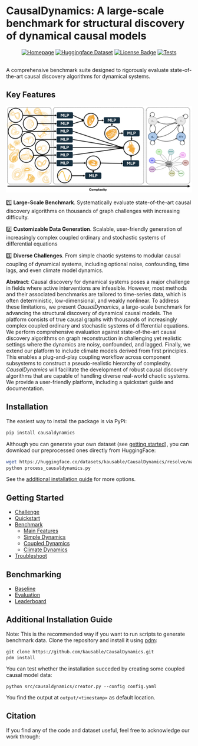 # CausalDynamics: A large-scale benchmark for structural discovery of dynamical causal models


<div align="center">
<a href="http://kausable.github.io/CausalDynamics"><img src="https://img.shields.io/badge/View-Documentation-blue?style=for-the-badge)" alt="Homepage"/></a>
  <!-- <a href="<ADD_LINK>"><img src="https://img.shields.io/badge/ArXiV-2402.00712-b31b1b.svg" alt="arXiv"/></a> -->
<a href="https://huggingface.co/datasets/kausable/CausalDynamics"><img src="https://img.shields.io/badge/Dataset-HuggingFace-ffd21e" alt="Huggingface Dataset"/></a>
<a href="https://github.com/kausable/CausalDynamics/blob/main/LICENSE.txt"><img src="https://img.shields.io/badge/License-MIT-green" alt="License Badge"/></a>
<a href="https://github.com/kausable/CausalDynamics/actions/workflows/run-tests.yml"><img src="https://github.com/kausable/CausalDynamics/workflows/Run%20Tests/badge.svg" alt="Tests"/></a>
</div>
</br>

A comprehensive benchmark suite designed to rigorously evaluate state-of-the-art causal discovery algorithms for dynamical systems.

## Key Features
![Overview of CausalDynamics](docs/causaldynamics_overview.png)


1️⃣ **Large-Scale Benchmark**. Systematically evaluate state-of-the-art causal discovery algorithms on thousands of graph challenges with increasing difficulty. 

2️⃣ **Customizable Data Generation**. Scalable, user-friendly generation of increasingly complex coupled ordinary and stochastic systems of differential equations

3️⃣ **Diverse Challenges**. From simple chaotic systems to modular causal coupling of dynamical systems, including optional noise, confounding, time lags, and even climate model dynamics.

**Abstract**: Causal discovery for dynamical systems poses a major challenge in fields where active interventions are infeasible. However, most methods and their associated benchmarks are tailored to time-series data, which is often deterministic, low-dimensional, and weakly nonlinear. To address these limitations, we present *CausalDynamics*, a large-scale benchmark for advancing the structural discovery of dynamical causal models. The platform consists of true causal graphs with thousands of increasingly complex coupled ordinary and stochastic systems of differential equations. We perform comprehensive evaluation against state-of-the-art causal discovery algorithms on graph reconstruction in challenging yet realistic settings where the dynamics are noisy, confounded, and lagged. Finally, we extend our platform to include climate models derived from first principles. This enables a plug-and-play coupling workflow across component subsystems to construct a pseudo-realistic hierarchy of complexity. *CausalDynamics* will facilitate the development of robust causal discovery algorithms that are capable of handling diverse real-world chaotic systems. We provide a user-friendly platform, including a quickstart guide and documentation.


## Installation

The easiest way to install the package is via PyPi:
```bash
pip install causaldynamics
```

Although you can generate your own dataset (see [getting started](#getting-started)), you can download our preprocessed ones directly from HuggingFace:
```bash
wget https://huggingface.co/datasets/kausable/CausalDynamics/resolve/main/process_causaldynamics.py
python process_causaldynamics.py
```

See the [additional installation guide](#additional-installation-guide) for more options.


## Getting Started

- [Challenge](https://kausable.github.io/CausalDynamics/challenge.html)
- [Quickstart](https://kausable.github.io/CausalDynamics/quickstart.html)
- [Benchmark](https://kausable.github.io/CausalDynamics/benchmark.html)
    - [Main Features](https://kausable.github.io/CausalDynamics/notebooks/features.html)
    - [Simple Dynamics](https://kausable.github.io/CausalDynamics/notebooks/simple_causal_models.html)
    - [Coupled Dynamics](https://kausable.github.io/CausalDynamics/notebooks/coupled_causal_models.html)
    - [Climate Dynamics](https://kausable.github.io/CausalDynamics/notebooks/climate_causal_models.html)
- [Troubleshoot](https://kausable.github.io/CausalDynamics/troubleshoot.html)

## Benchmarking
- [Baseline](https://kausable.github.io/CausalDynamics/baseline.html)
- [Evaluation](https://kausable.github.io/CausalDynamics/notebooks/eval_pipeline.html)
- [Leaderboard](https://kausable.github.io/CausalDynamics/leaderboard.html)

## Additional Installation Guide
Note: This is the recommended way if you want to run scripts to generate benchmark data. Clone the repository and install it using [pdm](https://pdm-project.org/en/latest/): 

```shell
git clone https://github.com/kausable/CausalDynamics.git
pdm install
```

You can test whether the installation succeded by creating some coupled causal model data:

```shell
python src/causaldynamics/creator.py --config config.yaml
```

You find the output at `output/<timestamp>` as default location.

## Citation
If you find any of the code and dataset useful, feel free to acknowledge our work through:
